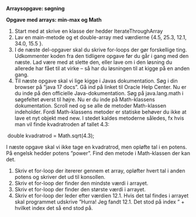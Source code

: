 **Arraysopgave: søgning**

**Opgave med arrays: min\-max og Math**

1. Start med at skrive en klasse der hedder IterateThroughArray
2. Lav en main\-metode og et double\-array med værdierne {4\.5, 25\.3, 12\.1, 34\.0, 15\.5 }.
3. I de næste del\-opgaver skal du skrive for\-loops der gør forskellige ting. Udkommenter koden fra den tidligere opgave før du går i gang med den næste. Lad være med at slette den, eller lave om i den løsning du allerede har fået til at virke – så har du løsningen til at kigge på en anden gang.
4. Til næste opgave skal vi lige kigge i Javas dokumentation. Søg i din browser på ”java 17 docs”. Gå ind på linket til Oracle Help Center. Nu er du inde på den officielle Java\-dokumentation. Søg på java.lang.math i søgefeltet øverst til højre. Nu er du inde på Math\-klassens dokumentation. Scroll ned og se alle de metoder Math\-klassen indeholder. Fordi Math\-klassens metoder er statiske behøver du ikke at lave et nyt objekt med new. I stedet kaldes metoderne således, fx hvis man vil finde kvadratroden af tallet 4\.3:

 double kvadratrod \= Math.sqrt(4\.3\);

I næste opgave skal vi ikke tage en kvadratrod, men opløfte tal i en potens. På engelsk hedder potens ”power”. Find den metode i Math\-klassen der kan det.

1. Skriv et for\-loop der itererer gennem et array, opløfter hvert tal i anden potens og skriver det ud til konsollen.
2. Skriv et for\-loop der finder den mindste værdi i arrayet.
3. Skriv et for\-loop der finder den største værdi i arrayet.
4. Skriv et for\-loop der leder efter værdien 12\.1\. Hvis det tal findes i arrayet skal programmet udskrive ”Hurra! Jeg fandt 12\.1\. Det stod på index ” \+ hvilket index det så end stod på.